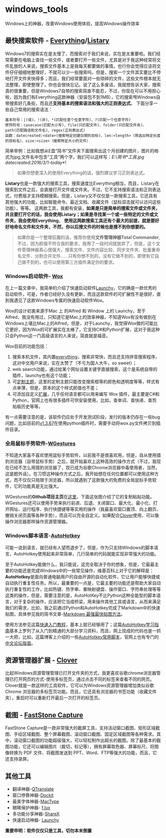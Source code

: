 # windows_tools
Windows上的神器，改善Windows使用体验，提高Windows操作效率

## 最快搜索软件 - [Everything](http://www.voidtools.com)/[Listary](http://www.listary.com/)
Windows7的搜索实在是太慢了，而搜索对于我们来说，实在是太重要啦。我们经常需要在电脑上查找一些文件，或者要打开一些文件，尤其是对于我这种经常将文件乱放的人来说，搜索文件基本上是我每天都要做的事情。也行你会觉得应该将文件仔仔细细地整理好，不就可以少一些搜索吗，但是，搜索一个文件其实要比不停地打开文件夹快得多；而且，我们经常要面对一些琐碎的文件，这些文件根本就无法整理，即使整理了，你也会很快忘记。说了这么多废话，我就想告诉大家，搜索真的很重要，但是Windows7自带的搜索简直不能忍，不过，你现在可以不用担心啦，因为我们有Everything这款神器（安装包不到1MB），它的搜索甩Windows自带搜索好几条街，而且还**支持基本的搜索语法和强大的正则表达式**。
下面分享一些自己常用的搜索语法：
```
基本符号：|(或)、!(非)、*(匹配任意个任意字符)、?(匹配一个任意字符)
修饰符号：casecase(匹配大小写)、file(只匹配文件)、folder(只匹配文件夹)、path(匹配路径和文件名)、regex(正则表达式)
函数：datecreated:<date>(搜索特定创建日期的目标)、len:<length>（筛选出特定长度的目标名）、size:<size>（搜索特定大小的文件）
```
简单举例：比如我想从E盘“简书”文件夹下面搜索出这个月创建的图片，图片的格式为jpg,文件名中包含“工具”两个字，我们可以这样写：**E:\简书\*工具*.jpg datecreated:2016/3/1-today**!
>如果你想更深入的使用Everything的话，强烈建议学习正则表达式。

**Listary**也是一款强大的搜索工具，搜索速度比Everything相当，而且，Listary在搜索到文件之后，会直接打开文件或文件夹。不过，它不支持搜索语法和正则表达式，付费版才支持模糊搜索。但是，Listary又不仅仅是一款搜索工具，它还具有其他强大的功能，比如智能命令、最近文档、收藏文件（鼠标双击就可以访问这些功能），等等。
这两款工具，我都有安装，**如果是只是简单的搜索文件或文件夹，并且要打开它的话，我会使用Listary；如果是寻找某一个或一些特定的文件或文件夹，我会使用Everything**。
**使用这两款搜索工具还有个最大的前提，就是要好好地命名文件和文件夹，不然，你以后搜文件的时候也是搜不到你想要的。**
>如果你是一个整理狂魔的话，推荐你使用**文件管理神器Total Commander**,不过，因为颜值不符合我的要求，我用了一段时间就放弃了，但是，这个文件管理神器真心很强大，搜索文件、文件内容比较、同步文件夹、批量重命名文件、分割合并文件......只有你想不到的，没有它做不到的，即使有它自己做不到的，也可以使用第三方插件满足你的要求。

### Windows启动软件- [Wox](http://www.getwox.com/)

在上一篇文章中，我简单的介绍了快速启动软件[Launchy](http://launchy.net/)，它的确是一款优秀的启动软件，可是，作者已经好久没有更新，而且这款软件的可扩展性不是很好，直到我遇见了这款Windows专属的快速启动软件Wox。

Wox的设计初衷来源于Mac 上 的Alfred 和 Window 上的 Launchy，至于Alfred，我没有用过，只知道它是Mac上的效率神器，不知道Wox有没有做到在Windows上堪比Mac上的Alfred，但是，对于Launchy，我觉得Wox做的可能比它更好，因为Wox的可扩展实在太棒了，它支持C#和Python扩展，这对于我这种只会Python这一门高级语言的人来说，简直就是福音。

Wox目前的功能包括：

1. 搜索本机文件，其内置[everything](http://www.voidtools.com/)，搜索非常快，而且还支持拼音搜索程序，这对中文用户来说，实在太赞了（不亏为国人大牛，so sweet）；
2. web search功能，通过给某个网址设置关键字直接搜索，这个是系统自带的插件，launchy也有这个功能；
3. 可[定制主题](http://www.getwox.com/theme/builder)，这里的定制主题只能改变搜索框等的颜色和透明度等等，样式有点单薄，但是，原本的这个样式颜值也不差；
4. 可添加自定义[扩展](http://www.getwox.com/plugin)，几乎任何语言都可以用来编写 Wox 插件，最主要是C#和Python，官网上也有很多插件可供安装使用，比如，查单词、查快递、查剪贴板历史等等。

有一点需要注意的是，该软件仍应处于开发测试阶段，发行的版本仍存在一些bug问题，比如目前的[v1.3.67](https://github.com/Wox-launcher/Wox/releases)在使用python插件时，需要手动将wox.py文件拷贝到插件目录。

### 全局鼠标手势软件-[WGestures](http://www.yingdev.com/projects/wgestures)

不知道大家喜不喜欢使用鼠标手势软件，以前我不是很喜欢用，但是，自从使用猎豹浏览器（自带鼠标手势）之后，就开始喜欢上这种高效的操作方式（不过，我现在已经不怎么用猎豹浏览器了，现已成为谷歌Chrome浏览器中毒使用者，当然，这是题外话）。在习惯这种操作方式之后，我开始想在任何位置都可以使用这种方式，而不仅仅只局限于浏览器，所以就遇到了这款强大的免费的全局鼠标手势软件，它的功能真是无比强大。

WGestures的**Github项目主页**在[这里](https://github.com/yingDev/WGestures)，下面这张图介绍了它的复制粘贴功能。WGestures还可以使用手势来执行前进、后退、关闭窗口、最大化、最小化、打开网址、运行程序、执行快捷键等等实用的操作（我最喜欢窗口置顶、向上翻页、撤销关闭页面等各种手势），而且可以完全自定义。如果配合[Clover](http://cn.ejie.me/)使用，可以像操作浏览器那样操作资源管理器。

### Windows脚本语言-[AutoHotkey](https://autohotkey.com/)

可能一说到语言，就已经有人望而退步了，但是，作为只支持WIndows的脚本语言，AutoHotkey使用起来非常简单，几行简单的代码就能实现非常强大的功能。

至于AutoHotkey能做什么，我只能说，这完全取决于你的想象，但是，它最最主要的功能还是完成Windows中的一些常见操作，维基百科上对于它的解释是：**AutoHotkey**是面向普通电脑用户的自由开源的自动化软件，它让用户能够快捷或自动执行重复性任务。所以，最重要的一点是，它最主要的功能还是帮助大家自动执行重复性的工作，比如热键、热字串、重映射键盘、操作窗口、字符串处理等等这类的操作，但是，需要注意的是，AutoHotKey不比Python这种全能型的脚本语言，对于复杂的操作，应该把它当成桥梁，用来操作其他工具或语言，从而来满足我们的需求，比如，我之前通过Python和AutoHotkey完成了Markdown中的快速贴图，具体参见我的简书文章-[Markdown 最强最快贴图方法](http://www.jianshu.com/p/6fb3e2151f90)。

使用方法参见这篇[快速入门教程](http://ahkcn.sourceforge.net/docs/Tutorial.htm)，基本上就已经够用了；这篇[AutoHotkey学习指南](https://autohotkey.com/boards/viewtopic.php?f=29&t=1099)基本上罗列了从入门到精通的大部分学习资料，而且，网上现成的代码也是一抓一大把，比如，这篇博客上介绍的一些[AutoHotkey常用脚本](http://benq.im/2015/12/25/ahk/)，官网上也有专门的[中文论坛版面](https://autohotkey.com/boards/viewforum.php?f=26)。

## 资源管理器扩展 - [Clover](http://cn.ejie.me)
比起Windows资源管理管理已打开文件夹的方式，我更喜欢谷歌chrome浏览器管理已打开网页的方式-使用多标签页，通过点击不同的标签来查看不同的网页。Clover就是一款这样的工具软件，它可以为Windows资源管理器增加类似谷歌 Chrome 浏览器的多标签页功能。而且，它还具有浏览器的书签功能（收藏文件夹），重启时可以重新打开最后一次打开的标签页。

## 截图 - [FastStone Capture](http://www.portablesoft.org/faststone-capture/)
FastStone Capture是一款非常强大的截屏工具，支持活动窗口截图、矩形区域截图、手绘区域截图、整个屏幕截图、滚动窗口截图、固定区域截图等各种需求。其中，滚动窗口截图的功能超级强大，可以轻松制作出超长的截图。除了最基本的截图功能，它还可以编辑图片（裁切，标记等），拥有屏幕取色器、屏幕标尺、将图像转换为 PDF 文件、将截图发送到 PPT、Word、FTP等强大的功能，而且，它还支持录屏。

## 其他工具
- 翻译神器-[QTranslate](http://www.portablesoft.org/qtranslate-portable/)
- 窗口停靠神器-[Dockit](http://www.appinn.com/dockit-for-win/)
- 最美字体神器-[MacType](http://www.appinn.com/mactype/)
- 眼睛保护神器- [f.lux](https://justgetflux.com)
- 多功能分享神器-[ShareX](http://www.appinn.com/sharex/)
- 快速启动神器- [Launchy](http://launchy.net)

**重要申明：软件仅仅只是工具，切勿本末倒置**

